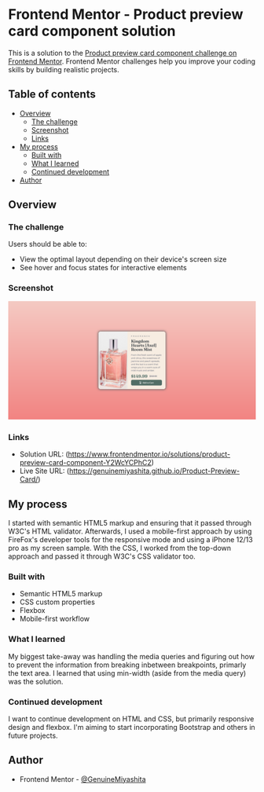 # Frontend Mentor - Product preview card component solution

This is a solution to the [Product preview card component challenge on Frontend Mentor](https://www.frontendmentor.io/challenges/product-preview-card-component-GO7UmttRfa). Frontend Mentor challenges help you improve your coding skills by building realistic projects.

## Table of contents

- [Overview](#overview)
  - [The challenge](#the-challenge)
  - [Screenshot](#screenshot)
  - [Links](#links)
- [My process](#my-process)
  - [Built with](#built-with)
  - [What I learned](#what-i-learned)
  - [Continued development](#continued-development)
- [Author](#author)

## Overview

### The challenge

Users should be able to:

- View the optimal layout depending on their device's screen size
- See hover and focus states for interactive elements

### Screenshot

![Snapshot](./images/product-screenshot.png)

### Links

- Solution URL: (https://www.frontendmentor.io/solutions/product-preview-card-component-Y2WcYCPhC2)
- Live Site URL: (https://genuinemiyashita.github.io/Product-Preview-Card/)

## My process

I started with semantic HTML5 markup and ensuring that it passed through W3C's HTML validator. Afterwards, I used a mobile-first approach by using FireFox's developer tools for the responsive mode and using a iPhone 12/13 pro as my screen sample. With the CSS, I worked from the top-down approach and passed it through W3C's CSS validator too.

### Built with

- Semantic HTML5 markup
- CSS custom properties
- Flexbox
- Mobile-first workflow

### What I learned

My biggest take-away was handling the media queries and figuring out how to prevent the information from breaking inbetween breakpoints, primarly the text area. I learned that using min-width (aside from the media query) was the solution.

### Continued development

I want to continue development on HTML and CSS, but primarily responsive design and flexbox. I'm aiming to start incorporating Bootstrap and others in future projects.

## Author

- Frontend Mentor - [@GenuineMiyashita](https://www.frontendmentor.io/profile/GenuineMiyashita)
